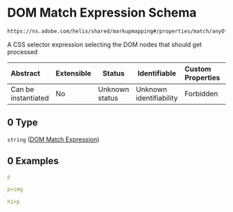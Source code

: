 # DOM Match Expression Schema

```txt
https://ns.adobe.com/helix/shared/markupmapping#/properties/match/anyOf/0
```

A CSS selector expression selecting the DOM nodes that should get processed


| Abstract            | Extensible | Status         | Identifiable            | Custom Properties | Additional Properties | Access Restrictions | Defined In                                                                      |
| :------------------ | ---------- | -------------- | ----------------------- | :---------------- | --------------------- | ------------------- | ------------------------------------------------------------------------------- |
| Can be instantiated | No         | Unknown status | Unknown identifiability | Forbidden         | Allowed               | none                | [markupmapping.schema.json\*](markupmapping.schema.json "open original schema") |

## 0 Type

`string` ([DOM Match Expression](markupmapping-properties-match-anyof-dom-match-expression.md))

## 0 Examples

```yaml
p

```

```yaml
p>img

```

```yaml
h1+p

```
